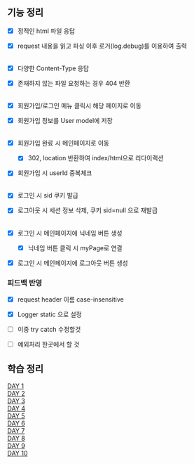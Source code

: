 ## 기능 정리

- [X] 정적인 html 파일 응답
- [X] request 내용을 읽고 파싱 이후 로거(log.debug)를 이용하여 출력
  <br/>
  <br/>

- [X] 다양한 Content-Type 응답
- [X] 존재하지 않는 파일 요청하는 경우 404 반환
  <br/>
  <br/>

- [X] 회원가입/로그인 메뉴 클릭시 해당 페이지로 이동
- [X] 회원가입 정보를 User model에 저장
  <br/>
  <br/>

- [X] 회원가입 완료 시 메인페이지로 이동
  - [X] 302, location 반환하여 index/html으로 리다이랙션


- [X] 회원가입 시 userId 중복체크
  <br/>
  <br/>

- [X] 로그인 시 sid 쿠키 발급
- [X] 로그아웃 시 세션 정보 삭제, 쿠키 sid=null 으로 재발급
  <br/>
  <br/>


- [X] 로그인 시 메인페이지에 닉네임 버튼 생성
  - [X] 닉네임 버튼 클릭 시 myPage로 연결
- [X] 로그인 시 메인페이지에 로그아웃 버튼 생성


### 피드백 반영
- [X] request header 이름 case-insensitive
- [X] Logger static 으로 설정
- [ ] 이중 try catch 수정할것
- [ ] 예외처리 한곳에서 할 것


## 학습 정리
[DAY 1](https://github.com/softeer5th/backend-page/wiki/1%EC%9D%BC%EC%B0%A8_%EC%A0%84%EA%B2%BD%EC%84%9D)<br/>
[DAY 2](https://github.com/softeer5th/backend-page/wiki/2%EC%9D%BC%EC%B0%A8_%EC%A0%84%EA%B2%BD%EC%84%9D)<br/>
[DAY 3](https://github.com/softeer5th/backend-page/wiki/3%EC%9D%BC%EC%B0%A8_%EC%A0%84%EA%B2%BD%EC%84%9D)<br/>
[DAY 4](https://github.com/softeer5th/backend-page/wiki/4%EC%9D%BC%EC%B0%A8_%EC%A0%84%EA%B2%BD%EC%84%9D)<br/>
[DAY 5](https://github.com/softeer5th/backend-page/wiki/5%EC%9D%BC%EC%B0%A8_%EC%A0%84%EA%B2%BD%EC%84%9D)<br/>
[DAY 6](https://github.com/softeer5th/backend-page/wiki/6%EC%9D%BC%EC%B0%A8_%EC%A0%84%EA%B2%BD%EC%84%9D)<br/>
[DAY 7](https://github.com/softeer5th/backend-page/wiki/7%EC%9D%BC%EC%B0%A8_%EC%A0%84%EA%B2%BD%EC%84%9D)<br/>
[DAY 8](https://github.com/softeer5th/backend-page/wiki/8%EC%9D%BC%EC%B0%A8_%EC%A0%84%EA%B2%BD%EC%84%9D)<br/>
[DAY 9](https://github.com/softeer5th/backend-page/wiki/9%EC%9D%BC%EC%B0%A8_%EC%A0%84%EA%B2%BD%EC%84%9D)<br/>
[DAY 10](https://github.com/softeer5th/backend-page/wiki/10%EC%9D%BC%EC%B0%A8_%EC%A0%84%EA%B2%BD%EC%84%9D)<br/>



 